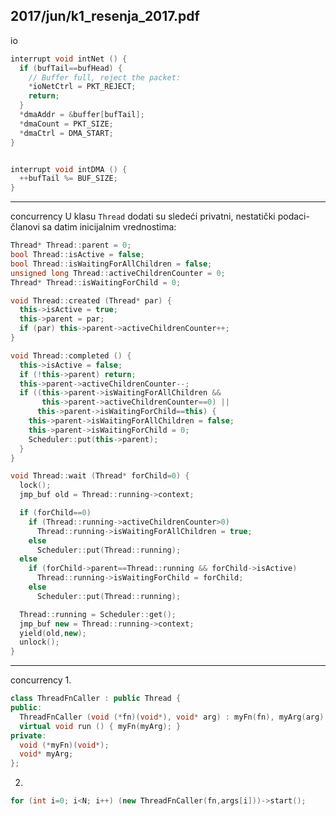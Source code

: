 2017/jun/k1_resenja_2017.pdf
--------------------------------------------------------------------------------
io
```cpp
interrupt void intNet () {
  if (bufTail==bufHead) {
    // Buffer full, reject the packet:
    *ioNetCtrl = PKT_REJECT;
    return;
  }
  *dmaAddr = &buffer[bufTail];
  *dmaCount = PKT_SIZE;
  *dmaCtrl = DMA_START;
}


interrupt void intDMA () {
  ++bufTail %= BUF_SIZE;
}
```

--------------------------------------------------------------------------------
concurrency
U klasu `Thread` dodati su sledeći privatni, nestatički podaci-članovi sa datim inicijalnim
vrednostima:
```cpp
Thread* Thread::parent = 0;
bool Thread::isActive = false;
bool Thread::isWaitingForAllChildren = false;
unsigned long Thread::activeChildrenCounter = 0;
Thread* Thread::isWaitingForChild = 0;
```
```cpp
void Thread::created (Thread* par) {
  this->isActive = true;
  this->parent = par;
  if (par) this->parent->activeChildrenCounter++;
}

void Thread::completed () {
  this->isActive = false;
  if (!this->parent) return;
  this->parent->activeChildrenCounter--;
  if ((this->parent->isWaitingForAllChildren &&
       this->parent->activeChildrenCounter==0) ||
      this->parent->isWaitingForChild==this) {
    this->parent->isWaitingForAllChildren = false;
    this->parent->isWaitingForChild = 0;
    Scheduler::put(this->parent);
  }
}

void Thread::wait (Thread* forChild=0) {
  lock();
  jmp_buf old = Thread::running->context;

  if (forChild==0)
    if (Thread::running->activeChildrenCounter>0)
      Thread::running->isWaitingForAllChildren = true;
    else
      Scheduler::put(Thread::running);
  else
    if (forChild->parent==Thread::running && forChild->isActive)
      Thread::running->isWaitingForChild = forChild;
    else
      Scheduler::put(Thread::running);

  Thread::running = Scheduler::get();
  jmp_buf new = Thread::running->context;
  yield(old,new);
  unlock();
}
```

--------------------------------------------------------------------------------
concurrency
1. 
```cpp
class ThreadFnCaller : public Thread {
public:
  ThreadFnCaller (void (*fn)(void*), void* arg) : myFn(fn), myArg(arg) {}
  virtual void run () { myFn(myArg); }
private:
  void (*myFn)(void*);
  void* myArg;
};
```
2. 
```cpp
for (int i=0; i<N; i++) (new ThreadFnCaller(fn,args[i]))->start();
```
